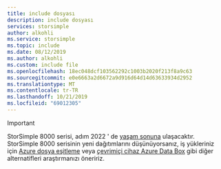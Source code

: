 ```yaml
---
title: include dosyası
description: include dosyası
services: storsimple
author: alkohli
ms.service: storsimple
ms.topic: include
ms.date: 08/12/2019
ms.author: alkohli
ms.custom: include file
ms.openlocfilehash: 18ec048dcf103562292c1003b2020f213f8a9c63
ms.sourcegitcommit: e0e6663a2d6672a9d916d64d14d63633934d2952
ms.translationtype: MT
ms.contentlocale: tr-TR
ms.lasthandoff: 10/21/2019
ms.locfileid: "69012305"
---
```

> [!IMPORTANT]
> StorSimple 8000 serisi, adım 2022 ' de [yaşam sonuna](https://support.microsoft.com/lifecycle/search?alpha=StorSimple%208000%20Series) ulaşacaktır. StorSimple 8000 serisinin yeni dağıtımlarını düşünüyorsanız, iş yükleriniz için [Azure dosya eşitleme](../articles/storage/files/storage-sync-files-deployment-guide.md) veya [çevrimiçi cihaz Azure Data Box](https://docs.microsoft.com/azure/databox-online/) gibi diğer alternatifleri araştırmanızı öneririz.



